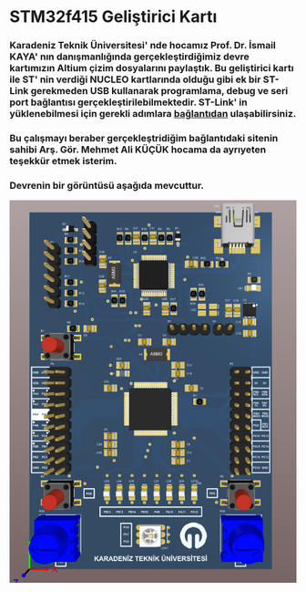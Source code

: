 
# STM32f415 Geliştirici Kartı

### Karadeniz Teknik Üniversitesi' nde hocamız Prof. Dr. İsmail KAYA' nın danışmanlığında gerçekleştirdiğimiz devre kartımızın Altium çizim dosyalarını paylaştık. Bu geliştirici kartı ile ST' nin verdiği NUCLEO kartlarında olduğu gibi ek bir ST-Link gerekmeden USB kullanarak programlama, debug ve seri port bağlantısı gerçekleştirilebilmektedir. ST-Link' in yüklenebilmesi için gerekli adımlara [bağlantıdan](#) ulaşabilirsiniz.

### Bu çalışmayı beraber gerçekleştridiğim bağlantıdaki sitenin sahibi Arş. Gör. Mehmet Ali KÜÇÜK hocama da ayrıyeten teşekkür etmek isterim. 



### Devrenin bir görüntüsü aşağıda mevcuttur.

![alt](/images/board_top_3d.png)